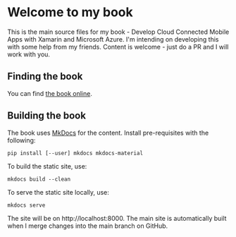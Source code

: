 # Welcome to my book

This is the main source files for my book - Develop Cloud Connected Mobile Apps with Xamarin and Microsoft Azure.  I'm intending on developing this with some help from my friends.  Content is welcome - just do a PR and I will work with you.

## Finding the book

You can find [the book online](https://adrianhall.github.io/develop-mobile-apps-with-csharp-and-azure/).

## Building the book

The book uses [MkDocs](http://www.mkdocs.org) for the content.  Install pre-requisites with the following:

```
pip install [--user] mkdocs mkdocs-material
```

To build the static site, use:

```
mkdocs build --clean
```

To serve the static site locally, use:

```
mkdocs serve
```

The site will be on http://localhost:8000.  The main site is automatically built when I merge changes into the main branch on GitHub.
